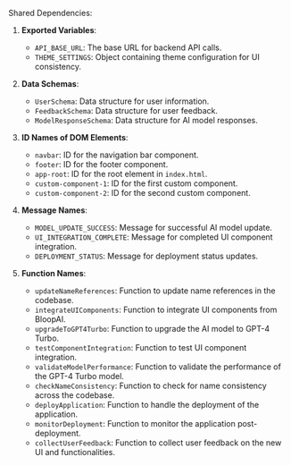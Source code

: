 Shared Dependencies:

1. **Exported Variables**:
   - `API_BASE_URL`: The base URL for backend API calls.
   - `THEME_SETTINGS`: Object containing theme configuration for UI consistency.

2. **Data Schemas**:
   - `UserSchema`: Data structure for user information.
   - `FeedbackSchema`: Data structure for user feedback.
   - `ModelResponseSchema`: Data structure for AI model responses.

3. **ID Names of DOM Elements**:
   - `navbar`: ID for the navigation bar component.
   - `footer`: ID for the footer component.
   - `app-root`: ID for the root element in `index.html`.
   - `custom-component-1`: ID for the first custom component.
   - `custom-component-2`: ID for the second custom component.

4. **Message Names**:
   - `MODEL_UPDATE_SUCCESS`: Message for successful AI model update.
   - `UI_INTEGRATION_COMPLETE`: Message for completed UI component integration.
   - `DEPLOYMENT_STATUS`: Message for deployment status updates.

5. **Function Names**:
   - `updateNameReferences`: Function to update name references in the codebase.
   - `integrateUIComponents`: Function to integrate UI components from BloopAI.
   - `upgradeToGPT4Turbo`: Function to upgrade the AI model to GPT-4 Turbo.
   - `testComponentIntegration`: Function to test UI component integration.
   - `validateModelPerformance`: Function to validate the performance of the GPT-4 Turbo model.
   - `checkNameConsistency`: Function to check for name consistency across the codebase.
   - `deployApplication`: Function to handle the deployment of the application.
   - `monitorDeployment`: Function to monitor the application post-deployment.
   - `collectUserFeedback`: Function to collect user feedback on the new UI and functionalities.